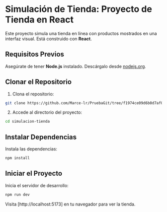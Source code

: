 # Simulación de Tienda: Proyecto de Tienda en React

Este proyecto simula una tienda en línea con productos mostrados en una interfaz visual. Está construido con **React**.

## Requisitos Previos

Asegúrate de tener **Node.js** instalado. Descárgalo desde [nodejs.org](https://nodejs.org/).

## Clonar el Repositorio

1. Clona el repositorio:

```bash
git clone https://github.com/Marce-lr/PruebaGit/tree/f1974ce09d6b0d7af0602df7e8de7c63de7ca49b/GuiLabDPS/guia02/desarrollo-habilidades-2/tienda
```

2. Accede al directorio del proyecto:

```bash
cd simulacion-tienda
```

## Instalar Dependencias

Instala las dependencias:

```bash
npm install
```

## Iniciar el Proyecto

Inicia el servidor de desarrollo:

```bash
npm run dev
```

Visita [http://localhost:5173] en tu navegador para ver la tienda.
